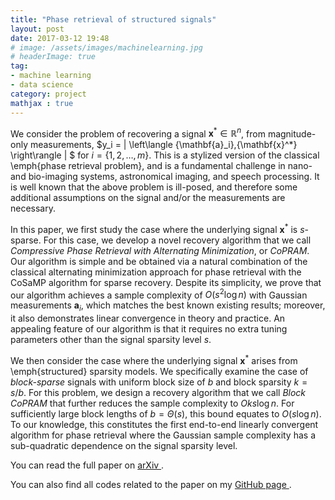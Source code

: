 ```yaml
---
title: "Phase retrieval of structured signals"
layout: post
date: 2017-03-12 19:48
# image: /assets/images/machinelearning.jpg
# headerImage: true
tag:
- machine learning
- data science
category: project
mathjax : true
---
```


We consider the problem of recovering a signal $\mathbf{x}^* \in \mathbb{R}^n$, from magnitude-only measurements, $y_i = \| \left\langle {\mathbf{a}_i},{\mathbf{x}^*} \right\rangle \| $ for $i=\{1,2,\ldots,m\}$. This is a stylized version of the classical \emph{phase retrieval problem}, and is a fundamental challenge in nano- and bio-imaging systems, astronomical imaging, and speech processing. It is well known that the above problem is ill-posed, and therefore some additional assumptions on the signal and/or the measurements are necessary.

In this paper, we first study the case where the underlying signal $\mathbf{x}^*$ is $s$-sparse. For this case, we develop a novel recovery algorithm that we call _Compressive Phase Retrieval with Alternating Minimization_, or _CoPRAM_. Our algorithm is simple and be obtained via a natural combination of the classical alternating minimization approach for phase retrieval with the CoSaMP algorithm for sparse recovery. Despite its simplicity, we prove that our algorithm achieves a sample complexity of $O(s^2 \log n)$ with Gaussian measurements $\mathbf{a}_i$, which matches the best known existing results; moreover, it also demonstrates linear convergence in theory and practice. An appealing feature of our algorithm is that it requires no extra tuning parameters other than the signal sparsity level $s$.

We then consider the case where the underlying signal $\mathbf{x}^*$ arises from \emph{structured} sparsity models. We specifically examine the case of _block-sparse_ signals with uniform block size of $b$ and block sparsity $k=s/b$. For this problem, we design a recovery algorithm that we call _Block CoPRAM_ that further reduces the sample complexity to $O{ks \log n}$. For sufficiently large block lengths of $b=\Theta(s)$, this bound equates to $O(s \log n)$. To our knowledge, this constitutes the first end-to-end linearly convergent algorithm for phase retrieval where the Gaussian sample complexity has a sub-quadratic dependence on the signal sparsity level.

You can read the full paper on <a target="_blank" href='https://arxiv.org/abs/1705.06412'> arXiv </a>.

You can also find all codes related to the paper on my <a target="_blank" href='https://github.com/GauriJagatap/model-copram'> GitHub page </a>.